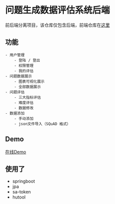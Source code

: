 #  问题生成数据评估系统后端

前后端分离项目，该仓库仅包含后端，前端仓库在[这里](https://github.com/Congregalis/QGSystem-Vue)

## 功能
```
- 用户管理
    - 登陆 / 登出
    - 权限管理
    - 我的评估
- 问题数据展示
    - 图表可视化展示
    - 全部数据展示
- 问题评估
    - 三大指标评估
    - 难度评估
    - 数据修改
- 数据添加
    - 手动添加
    - json文件导入（SQuAD 格式）
```

## Demo
[在线Demo](http://zscl.xjtudlc.com:8089)

## 使用了
- springboot
- jpa
- sa-token
- hutool